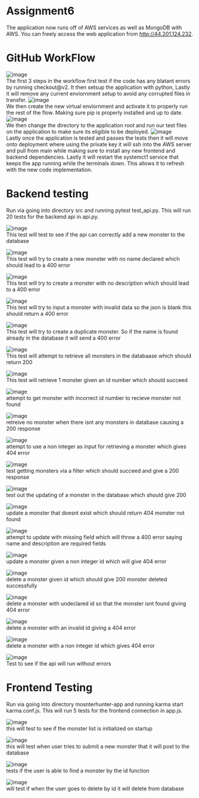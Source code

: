 # Assignment6
The application now runs off of AWS services as well as MongoDB with AWS.
You can freely access the web application from http://44.201.124.232.

# GitHub WorkFlow
![image](https://github.com/user-attachments/assets/ceff7885-4d87-4625-a467-c2e811d45a72)\
The first 3 steps in the workflow first test if the code has any blatant errors by running checkout@v2. It then setsup the application with python, Lastly it will remove any current enviornment setup to avoid any corrupted files in transfer.
![image](https://github.com/user-attachments/assets/f6e84ec8-bb98-4b46-aafb-b30d901167af)\
We then create the new virtual enviornment and activate it to properly run the rest of the flow. Making sure pip is properly installed and up to date.\
![image](https://github.com/user-attachments/assets/178a282e-2c3a-4530-8f3c-e47958da6465)\
We then change the directory to the application root and run our test files on the application to make sure its eligible to be deployed.
![image](https://github.com/user-attachments/assets/2a48c8fc-6e93-4d10-86bc-16800606a5cb)\
Lastly once the application is tested and passes the tests then it will move onto deployment where using the private key it will ssh into the AWS server and pull from main while making sure to install any new frontend and backend dependencies. Lastly it will restart the systemct1 service that keeps the app running while the terminals down. This allows it to refresh with the new code implementation.

# Backend testing
Run via going into directory src and running pytest test_api.py.
This will run 20 tests for the backend api in api.py. 

![image](https://github.com/user-attachments/assets/e4c71fdf-4385-40c3-8437-46b738cef3b5)\
This test will test to see if the api can correctly add a new monster to the database

![image](https://github.com/user-attachments/assets/25f624a0-e889-4cc0-9be2-d4642bca0052)\
This test will try to create a new monster with no name declared which should lead to a 400 error

![image](https://github.com/user-attachments/assets/7ea490bc-4ac8-4c11-9baf-4e7928915b41)\
This test will try to create a monster with no description which should lead to a 400 error

![image](https://github.com/user-attachments/assets/31b2258b-75aa-4a32-aaa2-523c27df21cb)\
This test will try to input a monster with invalid data so the json is blank this should return a 400 error

![image](https://github.com/user-attachments/assets/3f41ecda-b921-447c-bf50-0b87b8acf131)\
This test will try to create a duplicate monster. So if the name is found already in the database it will send a 400 error

![image](https://github.com/user-attachments/assets/aabb8516-fe82-4863-8ec8-984c6151bf7f)\
This test will attempt to retrieve all monsters in the databaase which should return 200

![image](https://github.com/user-attachments/assets/dd68a7dd-8bc8-4530-b221-7a4e4792bcc3)\
This test will retrieve 1 monster given an id number which should succeed

![image](https://github.com/user-attachments/assets/16242b36-8424-40d2-901a-c521bcceea99)\
attempt to get monster with incorrect id number to recieve monster not found

![image](https://github.com/user-attachments/assets/13917750-09e4-47b5-91fd-57e39c1e561a)\
retreive no monster when there isnt any monsters in database causing a 200 response

![image](https://github.com/user-attachments/assets/e90d63d7-c842-412b-b5ae-e437bc4790e0)\
attempt to use a non integer as input for retrieving a monster which gives 404 error

![image](https://github.com/user-attachments/assets/cd21e2b1-49da-4241-86dd-3baf88b2d916)\
test getting monsters via a filter which should succeed and give a 200 response

![image](https://github.com/user-attachments/assets/ed4561f4-3d60-4685-8e8c-59deb983dd47)\
test out the updating of a monster in the database which should give 200

![image](https://github.com/user-attachments/assets/93909d69-beeb-424d-a0f1-90c954f1c972)\
update a monster that doesnt exist which should return 404 monster not found

![image](https://github.com/user-attachments/assets/713e3cd2-7513-4221-bea5-3b99590219eb)\
attempt to update with missing field which will throw a 400 error saying name and description are required fields

![image](https://github.com/user-attachments/assets/4e8667cf-687c-4f64-b1da-adfa5ff13d1c)\
update a monster given a non integer id which will give 404 error

![image](https://github.com/user-attachments/assets/f30c0f9d-01fd-4a37-a039-698e56709abe)\
delete a monster given id which should give 200 monster deleted successfully

![image](https://github.com/user-attachments/assets/42a87ce2-57ec-4e54-8dba-c42c7f6f1860)\
delete a monster with undeclared id so that the monster isnt found giving 404 error

![image](https://github.com/user-attachments/assets/ae1ab532-dde9-4ce6-8920-ad1c80aa3fb6)\
delete a monster with an invalid id giving a 404 error

![image](https://github.com/user-attachments/assets/6b12c97d-fda0-41e2-98ed-0366bddce540)\
delete a monster with a non integer id which gives 404 error

![image](https://github.com/user-attachments/assets/ba3ec65b-141e-4d3e-92dd-982c276067ef)\
Test to see if the api will run without errors

# Frontend Testing
Run via going into directory mosnterhunter-app and running karma start karma.conf.js.
This will run 5 tests for the frontend connection in app.js.

![image](https://github.com/user-attachments/assets/e9877565-6c19-43b6-ad2f-2d1828bea3db)\
this will test to see if the monster list is initialized on startup

![image](https://github.com/user-attachments/assets/f94e2ae3-7c5b-4a56-a577-93e267b7bcd8)\
this will test when user tries to submit a new monster that it will post to the database

![image](https://github.com/user-attachments/assets/a0a63ca4-43a7-4f73-a9c4-95d8cb73c7fd)\
tests if the user is able to find a monster by the id function

![image](https://github.com/user-attachments/assets/a3f81036-a15c-4b2f-9eea-555a2343974e)\
will test if when the user goes to delete by id it will delete from database





